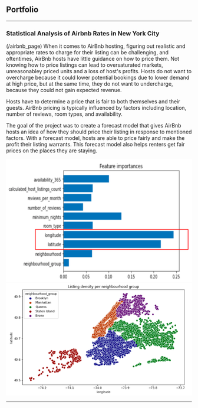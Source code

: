 ## Portfolio

---

### Statistical Analysis of Airbnb Rates in New York City

(/airbnb_page)
When it comes to AirBnb hosting, figuring out realistic and appropriate rates to charge for their listing can be challenging, and oftentimes, AirBnb hosts have little guidance on how to price them. Not knowing how to price listings can lead to oversaturated markets, unreasonabley priced units and a loss of host's profits. Hosts do not want to overcharge because it could lower potential bookings due to lower demand at high price, but at the same time, they do not want to undercharge, because they could not gain expected revenue.

Hosts have to determine a price that is fair to both themselves and their guests. AirBnb pricing is typically influenced by factors including location, number of reviews, room types, and availability.

The goal of the project was to create a forecast model that gives AirBnb hosts an idea of how they should price their listing in response to mentioned factors. With a forecast model, hosts are able to price fairly and make the profit their listing warrants. This forecast model also helps renters get fair prices on the places they are staying.

<img src="images/airbnb_feature_importance.png?raw=true"/>
<img src="images/airbnb_listing_density.png?raw=true"/>


---



